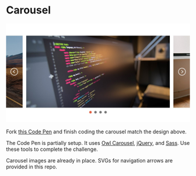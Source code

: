 # Carousel

![Carousel](carousel.jpg)

Fork [this Code Pen](http://codepen.io/LukeAskew/pen/ONXZQG) and finish coding the carousel match the design above.

The Code Pen is partially setup. It uses [Owl Carousel](http://smashingboxes.github.io/OwlCarousel2/), [jQuery](http://jquery.com/), and [Sass](http://sass-lang.com/). Use these tools to complete the challenge.

Carousel images are already in place. SVGs for navigation arrows are provided in this repo.
